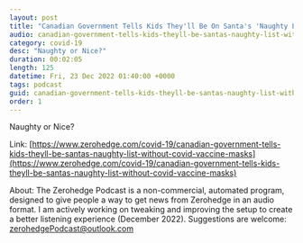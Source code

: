 ```yaml
---
layout: post
title: "Canadian Government Tells Kids They'll Be On Santa's 'Naughty List' Without COVID Vaccine, Masks"
audio: canadian-government-tells-kids-theyll-be-santas-naughty-list-without-covid-vaccine-masks-0
category: covid-19
desc: "Naughty or Nice?"
duration: 00:02:05
length: 125
datetime: Fri, 23 Dec 2022 01:40:00 +0000
tags: podcast
guid: canadian-government-tells-kids-theyll-be-santas-naughty-list-without-covid-vaccine-masks-0
order: 1
---
```

Naughty or Nice?

Link: [https://www.zerohedge.com/covid-19/canadian-government-tells-kids-theyll-be-santas-naughty-list-without-covid-vaccine-masks](https://www.zerohedge.com/covid-19/canadian-government-tells-kids-theyll-be-santas-naughty-list-without-covid-vaccine-masks)

About: The Zerohedge Podcast is a non-commercial, automated program, designed to give people a way to get news from Zerohedge in an audio format.  I am actively working on tweaking and improving the setup to create a better listening experience (December 2022).  Suggestions are welcome: [zerohedgePodcast@outlook.com](mailto:zerohedgePodcast@outlook.com)